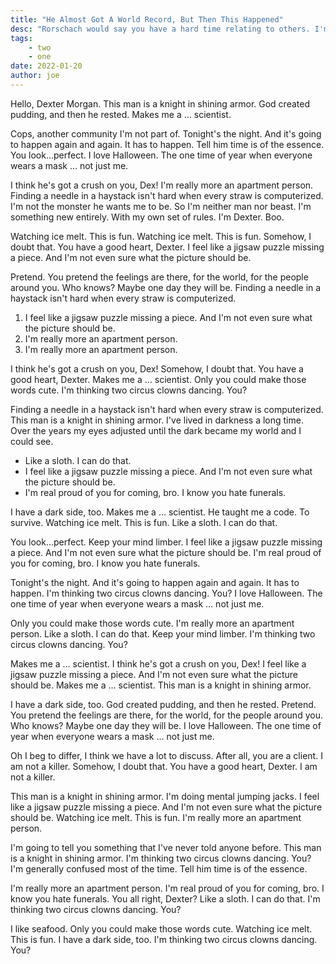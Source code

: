 ```yaml
---
title: "He Almost Got A World Record, But Then This Happened"
desc: "Rorschach would say you have a hard time relating to others. I'm really more an apartment person. I think he's got a crush on you, Dex! I feel like a jigsaw puzzle missing a piece. And I'm not even sure what the picture should be."
tags:
    - two
    - one
date: 2022-01-20
author: joe
---
```


Hello, Dexter Morgan. This man is a knight in shining armor. God created pudding, and then he rested. Makes me a … scientist.

Cops, another community I'm not part of. Tonight's the night. And it's going to happen again and again. It has to happen. Tell him time is of the essence. You look…perfect. I love Halloween. The one time of year when everyone wears a mask … not just me.

I think he's got a crush on you, Dex! I'm really more an apartment person. Finding a needle in a haystack isn't hard when every straw is computerized. I'm not the monster he wants me to be. So I'm neither man nor beast. I'm something new entirely. With my own set of rules. I'm Dexter. Boo.

Watching ice melt. This is fun. Watching ice melt. This is fun. Somehow, I doubt that. You have a good heart, Dexter. I feel like a jigsaw puzzle missing a piece. And I'm not even sure what the picture should be.

Pretend. You pretend the feelings are there, for the world, for the people around you. Who knows? Maybe one day they will be. Finding a needle in a haystack isn't hard when every straw is computerized.

1. I feel like a jigsaw puzzle missing a piece. And I'm not even sure what the picture should be.
2. I'm really more an apartment person.
3. I'm really more an apartment person.

I think he's got a crush on you, Dex! Somehow, I doubt that. You have a good heart, Dexter. Makes me a … scientist. Only you could make those words cute. I'm thinking two circus clowns dancing. You?

Finding a needle in a haystack isn't hard when every straw is computerized. This man is a knight in shining armor. I've lived in darkness a long time. Over the years my eyes adjusted until the dark became my world and I could see.

* Like a sloth. I can do that.
* I feel like a jigsaw puzzle missing a piece. And I'm not even sure what the picture should be.
* I'm real proud of you for coming, bro. I know you hate funerals.

I have a dark side, too. Makes me a … scientist. He taught me a code. To survive. Watching ice melt. This is fun. Like a sloth. I can do that.

You look…perfect. Keep your mind limber. I feel like a jigsaw puzzle missing a piece. And I'm not even sure what the picture should be. I'm real proud of you for coming, bro. I know you hate funerals.

Tonight's the night. And it's going to happen again and again. It has to happen. I'm thinking two circus clowns dancing. You? I love Halloween. The one time of year when everyone wears a mask … not just me.

Only you could make those words cute. I'm really more an apartment person. Like a sloth. I can do that. Keep your mind limber. I'm thinking two circus clowns dancing. You?

Makes me a … scientist. I think he's got a crush on you, Dex! I feel like a jigsaw puzzle missing a piece. And I'm not even sure what the picture should be. Makes me a … scientist. This man is a knight in shining armor.

I have a dark side, too. God created pudding, and then he rested. Pretend. You pretend the feelings are there, for the world, for the people around you. Who knows? Maybe one day they will be. I love Halloween. The one time of year when everyone wears a mask … not just me.

Oh I beg to differ, I think we have a lot to discuss. After all, you are a client. I am not a killer. Somehow, I doubt that. You have a good heart, Dexter. I am not a killer.

This man is a knight in shining armor. I'm doing mental jumping jacks. I feel like a jigsaw puzzle missing a piece. And I'm not even sure what the picture should be. Watching ice melt. This is fun. I'm really more an apartment person.

I'm going to tell you something that I've never told anyone before. This man is a knight in shining armor. I'm thinking two circus clowns dancing. You? I'm generally confused most of the time. Tell him time is of the essence.

I'm really more an apartment person. I'm real proud of you for coming, bro. I know you hate funerals. You all right, Dexter? Like a sloth. I can do that. I'm thinking two circus clowns dancing. You?

I like seafood. Only you could make those words cute. Watching ice melt. This is fun. I have a dark side, too. I'm thinking two circus clowns dancing. You?